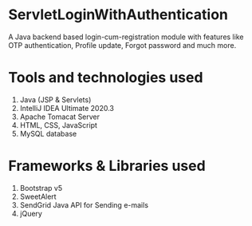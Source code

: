 # ServletLoginWithAuthentication
A Java backend based login-cum-registration module with features like OTP authentication, Profile update, Forgot password and much more.

# Tools and technologies used
1. Java (JSP & Servlets)
2. IntelliJ IDEA Ultimate 2020.3
3. Apache Tomacat Server
4. HTML, CSS, JavaScript
5. MySQL database

# Frameworks & Libraries used
1. Bootstrap v5
2. SweetAlert
3. SendGrid Java API for Sending e-mails
4. jQuery
